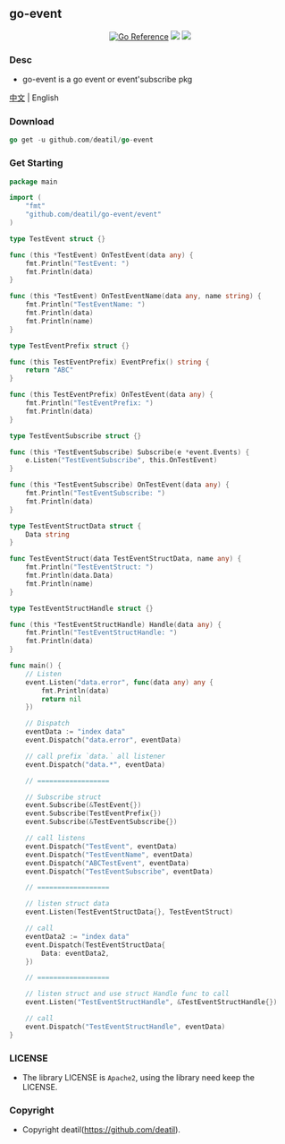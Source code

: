 ## go-event

<p align="center">
<a href="https://pkg.go.dev/github.com/deatil/go-event" target="_blank"><img src="https://pkg.go.dev/badge/deatil/go-event.svg" alt="Go Reference"></a>
<a href="https://app.codecov.io/gh/deatil/go-event" target="_blank"><img src="https://codecov.io/gh/deatil/go-event/graph/badge.svg?token=SS2Z1IY0XL"/></a>
<img src="https://goreportcard.com/badge/github.com/deatil/go-event" />
</p>


### Desc

*  go-event is a go event or event'subscribe pkg

[中文](README_CN.md) | English


### Download

~~~go
go get -u github.com/deatil/go-event
~~~


### Get Starting

~~~go
package main

import (
    "fmt"
    "github.com/deatil/go-event/event"
)

type TestEvent struct {}

func (this *TestEvent) OnTestEvent(data any) {
    fmt.Println("TestEvent: ")
    fmt.Println(data)
}

func (this *TestEvent) OnTestEventName(data any, name string) {
    fmt.Println("TestEventName: ")
    fmt.Println(data)
    fmt.Println(name)
}

type TestEventPrefix struct {}

func (this TestEventPrefix) EventPrefix() string {
    return "ABC"
}

func (this TestEventPrefix) OnTestEvent(data any) {
    fmt.Println("TestEventPrefix: ")
    fmt.Println(data)
}

type TestEventSubscribe struct {}

func (this *TestEventSubscribe) Subscribe(e *event.Events) {
    e.Listen("TestEventSubscribe", this.OnTestEvent)
}

func (this *TestEventSubscribe) OnTestEvent(data any) {
    fmt.Println("TestEventSubscribe: ")
    fmt.Println(data)
}

type TestEventStructData struct {
    Data string
}

func TestEventStruct(data TestEventStructData, name any) {
    fmt.Println("TestEventStruct: ")
    fmt.Println(data.Data)
    fmt.Println(name)
}

type TestEventStructHandle struct {}

func (this *TestEventStructHandle) Handle(data any) {
    fmt.Println("TestEventStructHandle: ")
    fmt.Println(data)
}

func main() {
    // Listen
    event.Listen("data.error", func(data any) any {
        fmt.Println(data)
        return nil
    })

    // Dispatch
    eventData := "index data"
    event.Dispatch("data.error", eventData)

    // call prefix `data.` all listener
    event.Dispatch("data.*", eventData)

    // ==================

    // Subscribe struct
    event.Subscribe(&TestEvent{})
    event.Subscribe(TestEventPrefix{})
    event.Subscribe(&TestEventSubscribe{})

    // call listens
    event.Dispatch("TestEvent", eventData)
    event.Dispatch("TestEventName", eventData)
    event.Dispatch("ABCTestEvent", eventData)
    event.Dispatch("TestEventSubscribe", eventData)

    // ==================

    // listen struct data
    event.Listen(TestEventStructData{}, TestEventStruct)

    // call
    eventData2 := "index data"
    event.Dispatch(TestEventStructData{
        Data: eventData2,
    })

    // ==================

    // listen struct and use struct Handle func to call
    event.Listen("TestEventStructHandle", &TestEventStructHandle{})

    // call
    event.Dispatch("TestEventStructHandle", eventData)
}

~~~


### LICENSE

*  The library LICENSE is `Apache2`, using the library need keep the LICENSE.


### Copyright

*  Copyright deatil(https://github.com/deatil).

